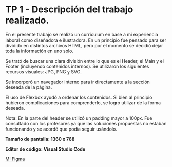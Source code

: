 # TP 1 - Descripción del trabajo realizado.
<p>En el presente trabajo se realizó un currículum en base a mí experiencia laboral como diseñadora e ilustradora. En un principio fue pensado para ser dividido en distintos archivos HTML, pero por el momento se decidió dejar toda la información en uno solo.</p>
<p>Se trató de buscar una clara división entre lo que es el Header, el Main y el Footer (incluyendo contenidos internos). Se utilizaron los siguientes recursos visuales: JPG, PNG y SVG.</p>
<p>Se incorporó un navegador interno para ir directamente a la sección deseada de la página.</p>
<p></p>El uso de Flexbox ayudó a ordenar los contenidos. Si bien al principio hubieron complicaciones para comprenderlo, se logró utilizar de la forma deseada.</p>

<p>Nota: En la parte del header se utilizó un padding mayor a 100px. Fue consultado con los profesores ya que las soluciones propuestas no estaban funcionando y se acordó que podía seguir usándolo.</p>

<p><strong>Tamaño de pantalla: 1360 x 768</strong></p>
<p><strong>Editor de código: Visual Studio Code</strong></p>
<a href="https://www.figma.com/design/8gIrxbZzKKbW5cvR5bkPAC/Portafolio---Alberto-Ariana-Belen?node-id=243-185&t=uarbzJlMpeZIn3Uk-1" target="_blank">Mi Figma</a>


